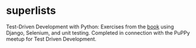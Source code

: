 # superlists
Test-Driven Development with Python: Exercises from the [book](http://www.obeythetestinggoat.com/) using Django, Selenium, and unit testing. Completed in connection with the PuPPy meetup for Test Driven Development.
